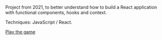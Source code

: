Project from 2021, to better understand how to build a React application with functional components, hooks and context.

Techniques: JavaScript / React.

[Play the game](https://madebymilly.github.io/react-qwixx-game/)
